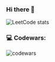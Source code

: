 ### Hi there 👋
![LeetCode stats](https://leetcode-stats-six.vercel.app/?username=wizemiller&theme=dark)
### 💻 Codewars:
![codewars](https://www.codewars.com/users/psychxlaugh/badges/large)
<!--
**PSYCHXLAUGH/PSYCHXLAUGH** is a ✨ _special_ ✨ repository because its `README.md` (this file) appears on your GitHub profile.

Here are some ideas to get you started:

- 🔭 I’m currently working on ...
- 🌱 I’m currently learning ...
- 👯 I’m looking to collaborate on ...
- 🤔 I’m looking for help with ...
- 💬 Ask me about ...
- 📫 How to reach me: ...
- 😄 Pronouns: ...
- ⚡ Fun fact: ...
-->
